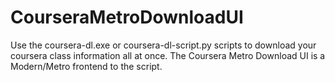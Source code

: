 CourseraMetroDownloadUI
=======================

Use the coursera-dl.exe or coursera-dl-script.py scripts to download your coursera class information all at once.  The Coursera Metro Download UI is a Modern/Metro frontend to the script.
